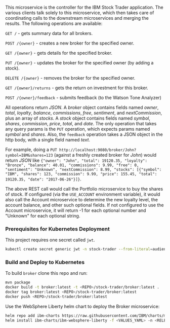 <!--
       Copyright 2020 IBM Corp All Rights Reserved

   Licensed under the Apache License, Version 2.0 (the "License");
   you may not use this file except in compliance with the License.
   You may obtain a copy of the License at

       http://www.apache.org/licenses/LICENSE-2.0

   Unless required by applicable law or agreed to in writing, software
   distributed under the License is distributed on an "AS IS" BASIS,
   WITHOUT WARRANTIES OR CONDITIONS OF ANY KIND, either express or implied.
   See the License for the specific language governing permissions and
   limitations under the License.
-->


This microservice is the controller for the IBM Stock Trader application.  The various clients talk solely
to this microservice, which then takes care of coordinating calls to the downstream microservices and
merging the results.  The following operations are available:

`GET /` - gets summary data for all brokers.

`POST /{owner}` - creates a new broker for the specified owner.

`GET /{owner}` - gets details for the specified broker.

`PUT /{owner}` - updates the broker for the specified owner (by adding a stock).

`DELETE /{owner}` - removes the broker for the specified owner.

`GET /{owner}/returns` - gets the return on investment for this broker.

`POST /{owner}/feedback` - submits feedback (to the Watson Tone Analyzer)

All operations return *JSON*.  A *broker* object contains fields named *owner*, *total*, *loyalty*, *balance*,
*commissions*, *free*, *sentiment*, and *nextCommission*, plus an array of *stocks*.  A *stock* object contains
fields named *symbol*, *shares*, *commission*, *price*, *total*, and *date*.  The only operation that takes any
query params is the `PUT` operation, which expects params named *symbol* and *shares*.  Also, the `feedback`
operation takes a JSON object in the http body, with a single field named *text*.

For example, doing a `PUT http://localhost:9080/broker/John?symbol=IBM&shares=123` (against a freshly
created broker for *John*) would return *JSON* like `{"owner": "John", "total": 19120.35, "loyalty": "Bronze",
"balance": 40.01, "commissions": 9.99, "free": 0, "sentiment": "Unknown", "nextCommission": 8.99, "stocks":
[{"symbol": "IBM", "shares": 123, "commission": 9.99, "price": 155.45, "total": 19120.35, "date": "2017-06-26"}]}`.

The above REST call would call the Portfolio microservice to buy the shares of stock.  If configured (via the
`USE_ACCOUNT` environment variable), it would also call the Account microservice to determine the new loyalty
level, the account balance, and other such optional fields.  If not configured to use the Account microservice,
it will return -1 for each optional number and "Unknown" for each optional string.

### Prerequisites for Kubernetes Deployment
 This project requires one secret called `jwt`.
  ```bash
  kubectl create secret generic jwt -n stock-trader --from-literal=audience=stock-trader --from-literal=issuer=http://stock-trader.ibm.com
  ```
  
 
 ### Build and Deploy to Kubernetes
To build `broker` clone this repo and run:
```bash
mvn package
docker build -t broker:latest -t <REPO>/stock-trader/broker:latest .
docker tag broker:latest <REPO>/stock-trader/broker:latest
docker push <REPO>/stock-trader/broker:latest
```

Use the WebSphere Liberty helm chart to deploy the Broker microservice:
```bash
helm repo add ibm-charts https://raw.githubusercontent.com/IBM/charts/master/repo/stable/
helm install ibm-charts/ibm-websphere-liberty -f <VALUES_YAML> -n <RELEASE_NAME> --tls
```



